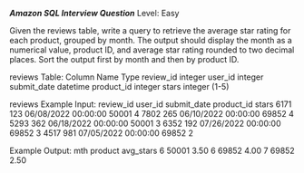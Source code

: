 ***Amazon SQL Interview Question***
Level: Easy

Given the reviews table, write a query to retrieve the average star rating for each product, grouped by month. The output should display the month as a numerical value, 
product ID, and average star rating rounded to two decimal places. Sort the output first by month and then by product ID.

reviews Table:
Column Name	  Type
review_id	  integer
user_id	          integer
submit_date	  datetime
product_id	  integer
stars	          integer (1-5)

reviews Example Input:
review_id	  user_id	 submit_date	                  product_id	  stars
  6171	           123	         06/08/2022 00:00:00	            50001	    4
  7802	           265	         06/10/2022 00:00:00	            69852	    4
  5293	           362	         06/18/2022 00:00:00	            50001	    3
  6352	           192	         07/26/2022 00:00:00	            69852	    3
  4517	           981	         07/05/2022 00:00:00	            69852	    2

Example Output:
mth	product	avg_stars
 6	 50001	  3.50
 6	 69852	  4.00
 7	 69852	  2.50


